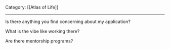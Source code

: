Category: [[Atlas of Life]] 
___
Is there anything you find concerning about my application? 

What is the vibe like working there?

Are there mentorship programs? 

